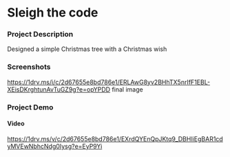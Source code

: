 # Sleigh the code

### Project Description
Designed a simple Christmas tree with a Christmas wish

### Screenshots 
https://1drv.ms/i/c/2d67655e8bd786e1/ERLAwG8yv2BHhTX5nrIfF1EBL-XEisDKrghtunAvTuGZ9g?e=opYPDD
final image

### Project Demo
#### Video
https://1drv.ms/v/c/2d67655e8bd786e1/EXrdQYEnQpJKtq9_DBHIiEgBAR1cdyMVEwNbhcNdg0Iysg?e=EyP9Yi


